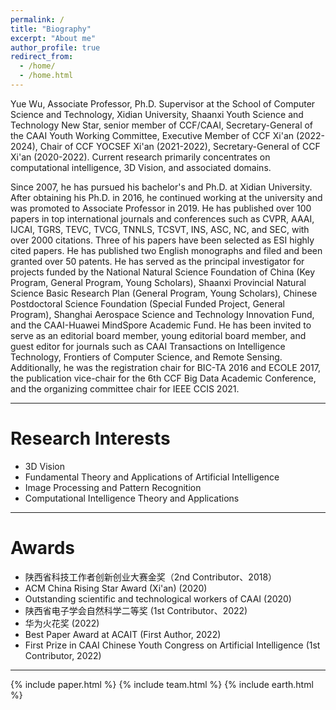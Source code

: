 ```yaml
---
permalink: /
title: "Biography"
excerpt: "About me"
author_profile: true
redirect_from: 
  - /home/
  - /home.html
---
```


Yue Wu, Associate Professor, Ph.D. Supervisor at the School of Computer Science and Technology, Xidian University, Shaanxi Youth Science and Technology New Star, senior member of CCF/CAAI, Secretary-General of the CAAI Youth Working Committee, Executive Member of CCF Xi'an (2022-2024), Chair of CCF YOCSEF Xi'an (2021-2022), Secretary-General of CCF Xi'an (2020-2022). Current research primarily concentrates on computational intelligence, 3D Vision, and associated domains.

Since 2007, he has pursued his bachelor's and Ph.D. at Xidian University. After obtaining his Ph.D. in 2016, he continued working at the university and was promoted to Associate Professor in 2019. He has published over 100 papers in top international journals and conferences such as CVPR, AAAI, IJCAI, TGRS, TEVC, TVCG, TNNLS, TCSVT, INS, ASC, NC, and SEC, with over 2000 citations. Three of his papers have been selected as ESI highly cited papers. He has published two English monographs and filed and been granted over 50 patents. He has served as the principal investigator for projects funded by the National Natural Science Foundation of China (Key Program, General Program, Young Scholars), Shaanxi Provincial Natural Science Basic Research Plan (General Program, Young Scholars), Chinese Postdoctoral Science Foundation (Special Funded Project, General Program), Shanghai Aerospace Science and Technology Innovation Fund, and the CAAI-Huawei MindSpore Academic Fund. He has been invited to serve as an editorial board member, young editorial board member, and guest editor for journals such as CAAI Transactions on Intelligence Technology, Frontiers of Computer Science, and Remote Sensing. Additionally, he was the registration chair for BIC-TA 2016 and ECOLE 2017, the publication vice-chair for the 6th CCF Big Data Academic Conference, and the organizing committee chair for IEEE CCIS 2021.

<hr>

<h1 id="ResearchInterests">Research Interests</h1>

- 3D Vision
- Fundamental Theory and Applications of Artificial Intelligence
- Image Processing and Pattern Recognition
- Computational Intelligence Theory and Applications

<hr>

<h1 id="Awards">Awards</h1>

- 陕西省科技工作者创新创业大赛金奖（2nd Contributor、2018）
- ACM China Rising Star Award (Xi'an) (2020)
- Outstanding scientific and technological workers of CAAI (2020)
- 陕西省电子学会自然科学二等奖 (1st Contributor、2022)
- 华为火花奖 (2022)
- Best Paper Award at ACAIT  (First Author, 2022)
- First Prize in CAAI Chinese Youth Congress on Artificial Intelligence (1st Contributor, 2022)

<hr>
  
{% include paper.html %} 
{% include team.html %} 
{% include earth.html %} 
